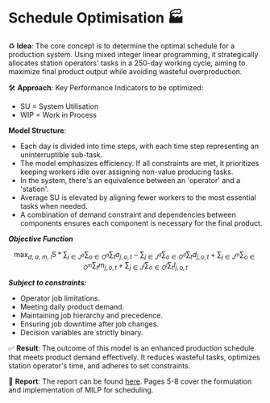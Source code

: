 # Schedule Optimisation 🏭

♻ **Idea**:
The core concept is to determine the optimal schedule for a production system. Using mixed integer linear programming, it strategically allocates station operators' tasks in a 250-day working cycle, aiming to maximize final product output while avoiding wasteful overproduction.

🛠️ **Approach**:
Key Performance Indicators to be optimized:
- SU = System Utilisation
- WIP = Work in Process
  
**Model Structure**:
- Each day is divided into time steps, with each time step representing an uninterruptible sub-task.
- The model emphasizes efficiency. If all constraints are met, it prioritizes keeping workers idle over assigning non-value producing tasks.
- In the system, there's an equivalence between an 'operator' and a 'station'.
- Average SU is elevated by aligning fewer workers to the most essential tasks when needed.
- A combination of demand constraint and dependencies between components ensures each component is necessary for the final product.

***Objective Function***

$$
\max_{d,\ a,\ m,\ l} 
5*\sum_{j\in J^a}\sum_{o\in O^a}\sum_{t} a_{j,o,t} - \sum_{j\in J^d}\sum_{o\in O^d}\sum_{t} d_{j,o,t} + \sum_{j\in J^m}\sum_{o\in O^m}\sum_{t} m_{j,o,t} +
\sum_{j\in J^l}\sum_{o\in O^l}\sum_{t} l_{j,o,t}
$$

***Subject to constraints:***

- Operator job limitations.
- Meeting daily product demand.
- Maintaining job hierarchy and precedence.
- Ensuring job downtime after job changes.
- Decision variables are strictly binary.

✅ **Result**:
The outcome of this model is an enhanced production schedule that meets product demand effectively. It reduces wasteful tasks, optimizes station operator's time, and adheres to set constraints.


📄 **Report**: The report can be found [here](https://drive.google.com/file/d/1jc1pwSu0KWL3z2xB4xRNDjy2_dmBP5Kq/view?pli=1). Pages 5-8 cover the formulation and implementation of MILP for scheduling.
